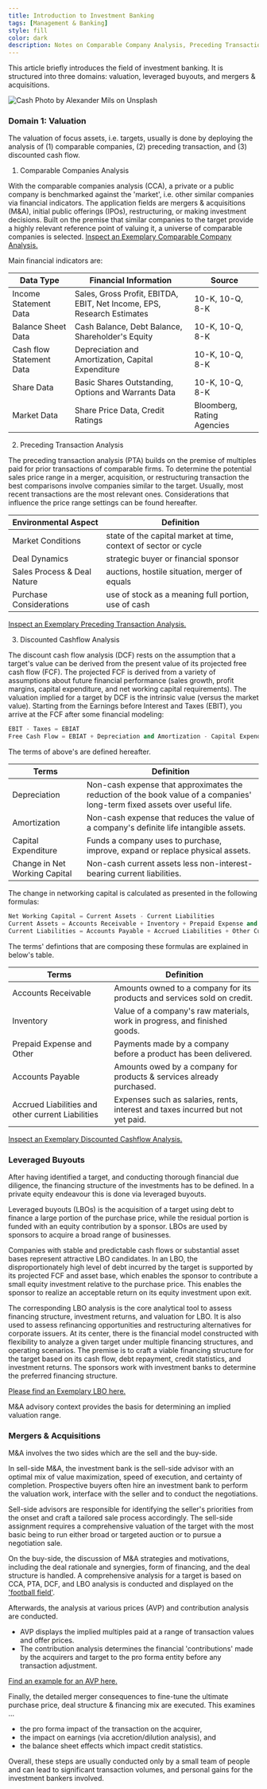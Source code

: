 ```yaml
---
title: Introduction to Investment Banking
tags: [Management & Banking]
style: fill
color: dark
description: Notes on Comparable Company Analysis, Preceding Transaction Analysis, LBO, M&A, etc.
---
```


This article briefly introduces the field of investment banking. It is structured into three domains: valuation, leveraged buyouts, and mergers & acquisitions.

![Cash](https://images.unsplash.com/photo-1553729459-efe14ef6055d?ixlib=rb-1.2.1&ixid=eyJhcHBfaWQiOjEyMDd9&auto=format&fit=crop&w=2250&q=80)
Photo by Alexander Mils on Unsplash

### Domain 1: Valuation

The valuation of focus assets, i.e. targets, usually is done by deploying the analysis of (1) comparable companies, (2) preceding transaction, and (3) discounted cash flow.

1. Comparable Companies Analysis

With the comparable companies analysis (CCA), a private or a public company is benchmarked against the 'market', i.e. other similar companies via financial indicators.
The application fields are mergers & acquisitions (M&A), initial public offerings (IPOs), restructuring, or making investment decisions. Built on the premise that similar companies to the target provide a highly relevant reference point of valuing it, a universe of comparable companies is selected.
[Inspect an Exemplary Comparable Company Analysis.](https://i.imgur.com/b7KC34l.png)

Main financial indicators are:

Data Type| Financial Information | Source
---|---|---
Income Statement Data|Sales, Gross Profit, EBITDA, EBIT, Net Income, EPS, Research Estimates| 10-K, 10-Q, 8-K
Balance Sheet Data|Cash Balance, Debt Balance, Shareholder's Equity  | 10-K, 10-Q, 8-K
Cash flow Statement Data|Depreciation and Amortization, Capital Expenditure | 10-K, 10-Q, 8-K
Share Data| Basic Shares Outstanding, Options and Warrants Data| 10-K, 10-Q, 8-K
Market Data | Share Price Data, Credit Ratings | Bloomberg, Rating Agencies

2. Preceding Transaction Analysis

The preceding transaction analysis (PTA) builds on the premise of multiples paid for prior transactions of comparable firms. To determine the potential sales price range in a merger, acquisition, or restructuring transaction the best comparisons involve companies similar to the target. Usually, most recent transactions are the most relevant ones. Considerations that influence the price range settings can be found hereafter.

Environmental Aspect | Definition
---|---
Market Conditions | state of the capital market at time, context of sector or cycle
Deal Dynamics | strategic buyer or financial sponsor
Sales Process & Deal Nature | auctions, hostile situation, merger of equals
Purchase Considerations | use of stock as a meaning full portion, use of cash

[Inspect an Exemplary Preceding Transaction Analysis.](https://i.imgur.com/WUkHxBz.png)

3. Discounted Cashflow Analysis

The discount cash flow analysis (DCF) rests on the assumption that a target's value can be derived from the present value of its projected free cash flow (FCF). The projected FCF is derived from a variety of assumptions about future financial performance (sales growth, profit margins, capital expenditure, and net working capital requirements). The valuation implied for a target by DCF is the intrinsic value (versus the market value).
Starting from the Earnings before Interest and Taxes (EBIT), you arrive at the FCF after some financial modeling:

```python
EBIT - Taxes = EBIAT
Free Cash Flow = EBIAT + Depreciation and Amortization - Capital Expenditure + Δ Net Working Capital
```
The terms of above's are defined hereafter.

Terms | Definition
---|---
Depreciation| Non-cash expense that approximates the reduction of the book value of a companies' long-term fixed assets over useful life.
Amortization | Non-cash expense that reduces the value of a company's definite life intangible assets.
Capital Expenditure | Funds a company uses to purchase, improve, expand or replace physical assets.
Change in Net Working Capital| Non-cash current assets less non-interest-bearing current liabilities.

The change in networking capital is calculated as presented in the following formulas:

```python
Net Working Capital = Current Assets - Current Liabilities
Current Assets = Accounts Receivable + Inventory + Prepaid Expense and other Current Assets
Current Liabilities = Accounts Payable + Accrued Liabilities + Other Current Liabilities
```

The terms' defintions that are composing these formulas are explained in below's table.

Terms | Definition
---|---
Accounts Receivable | Amounts owned to a company for its products and services sold on credit.
Inventory | Value of a company's raw materials, work in progress, and finished goods.
Prepaid Expense and Other | Payments made by a company before a product has been delivered.
Accounts Payable | Amounts owed by a company for products & services already purchased.
Accrued Liabilities and other current Liabilities | Expenses such as salaries, rents, interest and taxes incurred but not yet paid.

[Inspect an Exemplary Discounted Cashflow Analysis.](https://i.imgur.com/amoBeK8.png)

### Leveraged Buyouts

After having identified a target, and conducting thorough financial due diligence, the financing structure of the investments has to be defined. In a private equity endeavour this is done via leveraged buyouts.

Leveraged buyouts (LBOs) is the acquisition of a target using debt to finance a large portion of the purchase price, while the residual portion is funded with an equity contribution by a sponsor. LBOs are used by sponsors to acquire a broad range of businesses.

Companies with stable and predictable cash flows or substantial asset bases represent attractive LBO candidates. In an LBO, the disproportionately high level of debt incurred by the target is supported by its projected FCF and asset base, which enables the sponsor to contribute a small equity investment relative to the purchase price. This enables the sponsor to realize an acceptable return on its equity investment upon exit.

The corresponding LBO analysis is the core analytical tool to assess financing structure, investment returns, and valuation for LBO. It is also used to assess refinancing opportunities and restructuring alternatives for corporate issuers.
At its center, there is the financial model constructed with flexibility to analyze a given target under multiple financing structures, and operating scenarios.
The premise is to craft a viable financing structure for the target based on its cash flow, debt repayment, credit statistics, and investment returns.
The sponsors work with investment banks to determine the preferred financing structure.

[Please find an Exemplary LBO here.](https://i.imgur.com/8mTKuT4.png)

M&A advisory context provides the basis for determining an implied valuation range.

### Mergers & Acquisitions

M&A involves the two sides which are the sell and the buy-side.

In sell-side M&A, the investment bank is the sell-side advisor with an optimal mix of value maximization, speed of execution, and certainty of completion.
Prospective buyers often hire an investment bank to perform the valuation work, interface with the seller and to conduct the negotiations.

Sell-side advisors are responsible for identifying the seller's priorities from the onset and craft a tailored sale process accordingly. The sell-side assignment requires a comprehensive valuation of the target with the most basic being to run either broad or targeted auction or to pursue a negotiation sale.

On the buy-side, the discussion of M&A strategies and motivations, including the deal rationale and synergies, form of financing, and the deal structure is handled. A comprehensive analysis for a target is based on CCA, PTA, DCF, and LBO analysis is conducted and displayed on the ['football field'](https://i.imgur.com/D4dGjmO.png).

Afterwards, the analysis at various prices (AVP) and contribution analysis are conducted.
- AVP displays the implied multiples paid at a range of transaction values and offer prices.
- The contribution analysis determines the financial 'contributions' made by the acquirers and target to the pro forma entity before any transaction adjustment.

[Find an example for an AVP here.](https://i.imgur.com/BNDhy3E.png)

Finally, the detailed merger consequences to fine-tune the ultimate purchase price, deal structure & financing mix are executed. This examines ...
- the pro forma impact of the transaction on the acquirer,
- the impact on earnings (via accretion/dilution analysis), and
- the balance sheet effects which impact credit statistics.

Overall, these steps are usually conducted only by a small team of people and can lead to significant transaction volumes, and personal gains for the investment bankers involved.
